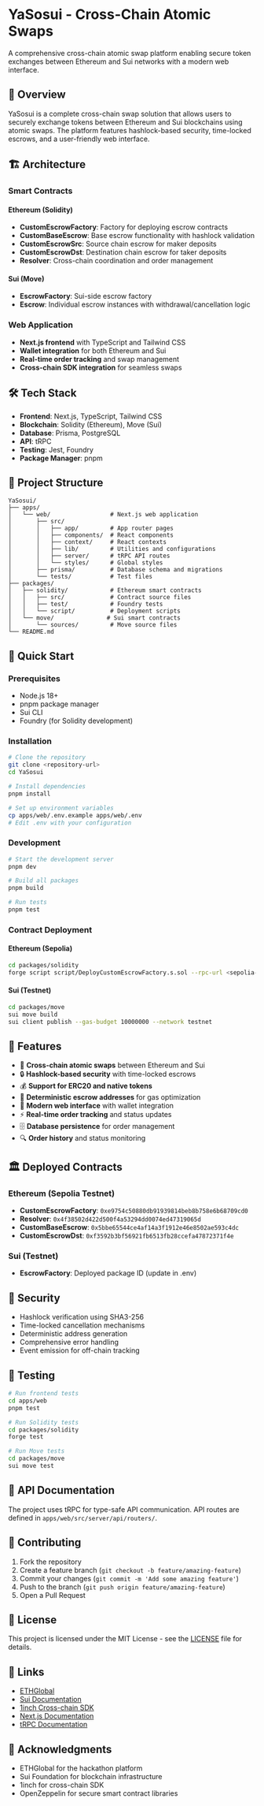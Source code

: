 # YaSosui - Cross-Chain Atomic Swaps

A comprehensive cross-chain atomic swap platform enabling secure token exchanges between Ethereum and Sui networks with a modern web interface.

## 🚀 Overview

YaSosui is a complete cross-chain swap solution that allows users to securely exchange tokens between Ethereum and Sui blockchains using atomic swaps. The platform features hashlock-based security, time-locked escrows, and a user-friendly web interface.

## 🏗️ Architecture

### Smart Contracts

#### Ethereum (Solidity)

- **CustomEscrowFactory**: Factory for deploying escrow contracts
- **CustomBaseEscrow**: Base escrow functionality with hashlock validation
- **CustomEscrowSrc**: Source chain escrow for maker deposits
- **CustomEscrowDst**: Destination chain escrow for taker deposits
- **Resolver**: Cross-chain coordination and order management

#### Sui (Move)

- **EscrowFactory**: Sui-side escrow factory
- **Escrow**: Individual escrow instances with withdrawal/cancellation logic

### Web Application

- **Next.js frontend** with TypeScript and Tailwind CSS
- **Wallet integration** for both Ethereum and Sui
- **Real-time order tracking** and swap management
- **Cross-chain SDK integration** for seamless swaps

## 🛠️ Tech Stack

- **Frontend**: Next.js, TypeScript, Tailwind CSS
- **Blockchain**: Solidity (Ethereum), Move (Sui)
- **Database**: Prisma, PostgreSQL
- **API**: tRPC
- **Testing**: Jest, Foundry
- **Package Manager**: pnpm

## 📁 Project Structure

```
YaSosui/
├── apps/
│   └── web/                 # Next.js web application
│       ├── src/
│       │   ├── app/         # App router pages
│       │   ├── components/  # React components
│       │   ├── context/     # React contexts
│       │   ├── lib/         # Utilities and configurations
│       │   ├── server/      # tRPC API routes
│       │   └── styles/      # Global styles
│       ├── prisma/          # Database schema and migrations
│       └── tests/           # Test files
├── packages/
│   ├── solidity/            # Ethereum smart contracts
│   │   ├── src/             # Contract source files
│   │   ├── test/            # Foundry tests
│   │   └── script/          # Deployment scripts
│   └── move/               # Sui smart contracts
│       └── sources/         # Move source files
└── README.md
```

## 🚀 Quick Start

### Prerequisites

- Node.js 18+
- pnpm package manager
- Sui CLI
- Foundry (for Solidity development)

### Installation

```bash
# Clone the repository
git clone <repository-url>
cd YaSosui

# Install dependencies
pnpm install

# Set up environment variables
cp apps/web/.env.example apps/web/.env
# Edit .env with your configuration
```

### Development

```bash
# Start the development server
pnpm dev

# Build all packages
pnpm build

# Run tests
pnpm test
```

### Contract Deployment

#### Ethereum (Sepolia)

```bash
cd packages/solidity
forge script script/DeployCustomEscrowFactory.s.sol --rpc-url <sepolia-rpc> --private-key <your-key>
```

#### Sui (Testnet)

```bash
cd packages/move
sui move build
sui client publish --gas-budget 10000000 --network testnet
```

## 🔧 Features

- 🔄 **Cross-chain atomic swaps** between Ethereum and Sui
- 🔒 **Hashlock-based security** with time-locked escrows
- 💰 **Support for ERC20 and native tokens**
- 🎯 **Deterministic escrow addresses** for gas optimization
- 📱 **Modern web interface** with wallet integration
- ⚡ **Real-time order tracking** and status updates
- 🗄️ **Database persistence** for order management
- 🔍 **Order history** and status monitoring

## 🏛️ Deployed Contracts

### Ethereum (Sepolia Testnet)

- **CustomEscrowFactory**: `0xe9754c50880db91939814beb8b758e6b68709cd0`
- **Resolver**: `0x4f38502d422d500f4a53294dd0074ed47319065d`
- **CustomBaseEscrow**: `0x5bbe65544ce4af14a3f1912e46e8502ae593c4dc`
- **CustomEscrowDst**: `0xf3592b3bf56921fb6513fb28ccefa47872371f4e`

### Sui (Testnet)

- **EscrowFactory**: Deployed package ID (update in .env)

## 🔐 Security

- Hashlock verification using SHA3-256
- Time-locked cancellation mechanisms
- Deterministic address generation
- Comprehensive error handling
- Event emission for off-chain tracking

## 🧪 Testing

```bash
# Run frontend tests
cd apps/web
pnpm test

# Run Solidity tests
cd packages/solidity
forge test

# Run Move tests
cd packages/move
sui move test
```

## 📝 API Documentation

The project uses tRPC for type-safe API communication. API routes are defined in `apps/web/src/server/api/routers/`.

## 🤝 Contributing

1. Fork the repository
2. Create a feature branch (`git checkout -b feature/amazing-feature`)
3. Commit your changes (`git commit -m 'Add some amazing feature'`)
4. Push to the branch (`git push origin feature/amazing-feature`)
5. Open a Pull Request

## 📄 License

This project is licensed under the MIT License - see the [LICENSE](LICENSE) file for details.

## 🔗 Links

- [ETHGlobal](https://ethglobal.com/)
- [Sui Documentation](https://docs.sui.io/)
- [1inch Cross-chain SDK](https://github.com/1inch/cross-chain-sdk)
- [Next.js Documentation](https://nextjs.org/docs)
- [tRPC Documentation](https://trpc.io/)

## 🙏 Acknowledgments

- ETHGlobal for the hackathon platform
- Sui Foundation for blockchain infrastructure
- 1inch for cross-chain SDK
- OpenZeppelin for secure smart contract libraries
